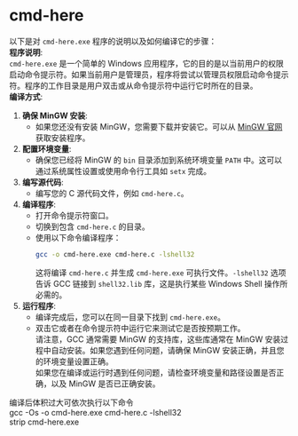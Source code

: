 # cmd-here
以下是对 `cmd-here.exe` 程序的说明以及如何编译它的步骤：         
**程序说明**:      
`cmd-here.exe` 是一个简单的 Windows 应用程序，它的目的是以当前用户的权限启动命令提示符。如果当前用户是管理员，程序将尝试以管理员权限启动命令提示符。程序的工作目录是用户双击或从命令提示符中运行它时所在的目录。   
**编译方式**:   
1. **确保 MinGW 安装**:   
   - 如果您还没有安装 MinGW，您需要下载并安装它。可以从 [MinGW 官网](http://www.mingw.org/) 获取安装程序。   
2. **配置环境变量**:   
   - 确保您已经将 MinGW 的 `bin` 目录添加到系统环境变量 `PATH` 中。这可以通过系统属性设置或使用命令行工具如 `setx` 完成。   
3. **编写源代码**:   
   - 编写您的 C 源代码文件，例如 `cmd-here.c`。   
4. **编译程序**:   
   - 打开命令提示符窗口。   
   - 切换到包含 `cmd-here.c` 的目录。   
   - 使用以下命令编译程序：   
     ```sh   
     gcc -o cmd-here.exe cmd-here.c -lshell32   
     ```   
     这将编译 `cmd-here.c` 并生成 `cmd-here.exe` 可执行文件。`-lshell32` 选项告诉 GCC 链接到 `shell32.lib` 库，这是执行某些 Windows Shell 操作所必需的。   
5. **运行程序**:   
   - 编译完成后，您可以在同一目录下找到 `cmd-here.exe`。   
   - 双击它或者在命令提示符中运行它来测试它是否按预期工作。   
请注意，GCC 通常需要 MinGW 的支持库，这些库通常在 MinGW 安装过程中自动安装。如果您遇到任何问题，请确保 MinGW 安装正确，并且您的环境变量设置正确。   
如果您在编译或运行时遇到任何问题，请检查环境变量和路径设置是否正确，以及 MinGW 是否已正确安装。   
   
   
编译后体积过大可依次执行以下命令   
gcc -Os -o cmd-here.exe cmd-here.c -lshell32   
strip cmd-here.exe   
